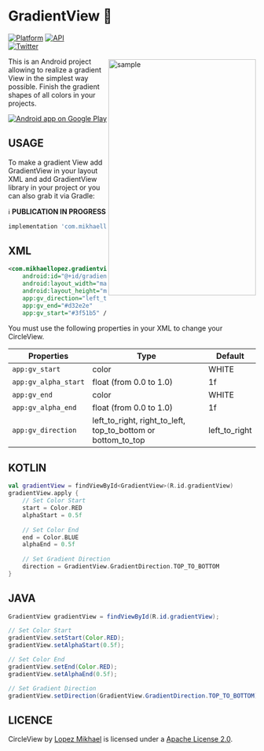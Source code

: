 GradientView 🌈
=================

<img src="/preview/preview.gif" alt="sample" title="sample" width="300" height="480,62" align="right" vspace="52" />

[![Platform](https://img.shields.io/badge/platform-android-green.svg)](http://developer.android.com/index.html)
[![API](https://img.shields.io/badge/API-16%2B-brightgreen.svg?style=flat)](https://android-arsenal.com/api?level=16)
<br>
[![Twitter](https://img.shields.io/badge/Twitter-@LopezMikhael-blue.svg?style=flat)](http://twitter.com/lopezmikhael)

This is an Android project allowing to realize a gradient View in the simplest way possible. Finish the gradient shapes of all colors in your projects.

<a href="https://play.google.com/store/apps/details?id=com.mikhaellopez.lopspower">
  <img alt="Android app on Google Play" src="https://developer.android.com/images/brand/en_app_rgb_wo_45.png" />
</a>

USAGE
-----

To make a gradient View add GradientView in your layout XML and add GradientView library in your project or you can also grab it via Gradle:

:information_source: **PUBLICATION IN PROGRESS**

```groovy
implementation 'com.mikhaellopez:gradientview:1.0.0'
```

XML
-----

```xml    
<com.mikhaellopez.gradientview.GradientView
    android:id="@+id/gradientView"
    android:layout_width="match_parent"
    android:layout_height="match_parent"
    app:gv_direction="left_to_right"
    app:gv_end="#d32e2e"
    app:gv_start="#3f51b5" />
```

You must use the following properties in your XML to change your CircleView.

| Properties           | Type                                                         | Default       |
| -------------------- | ------------------------------------------------------------ | ------------- |
| `app:gv_start`       | color                                                        | WHITE         |
| `app:gv_alpha_start` | float (from 0.0 to 1.0)                                      | 1f            |
| `app:gv_end`         | color                                                        | WHITE         |
| `app:gv_alpha_end`   | float (from 0.0 to 1.0)                                      | 1f            |
| `app:gv_direction`   | left_to_right, right_to_left, top_to_bottom or bottom_to_top | left_to_right |

KOTLIN
-----

```kotlin
val gradientView = findViewById<GradientView>(R.id.gradientView)
gradientView.apply {
    // Set Color Start
    start = Color.RED
    alphaStart = 0.5f
    
    // Set Color End
    end = Color.BLUE
    alphaEnd = 0.5f
    
    // Set Gradient Direction
    direction = GradientView.GradientDirection.TOP_TO_BOTTOM
}
```

JAVA
-----

```java
GradientView gradientView = findViewById(R.id.gradientView);

// Set Color Start
gradientView.setStart(Color.RED);
gradientView.setAlphaStart(0.5f);

// Set Color End
gradientView.setEnd(Color.RED);
gradientView.setAlphaEnd(0.5f);

// Set Gradient Direction
gradientView.setDirection(GradientView.GradientDirection.TOP_TO_BOTTOM);
```

LICENCE
-----

CircleView by [Lopez Mikhael](http://mikhaellopez.com/) is licensed under a [Apache License 2.0](http://www.apache.org/licenses/LICENSE-2.0).

